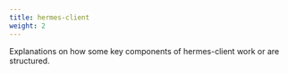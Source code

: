 ```yaml
---
title: hermes-client
weight: 2
---
```


Explanations on how some key components of hermes-client work or are structured.
